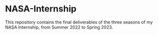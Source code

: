 # NASA-Internship
This repository contains the final deliverables of the three seasons of my NASA Internship, from Summer 2022 to Spring 2023.
